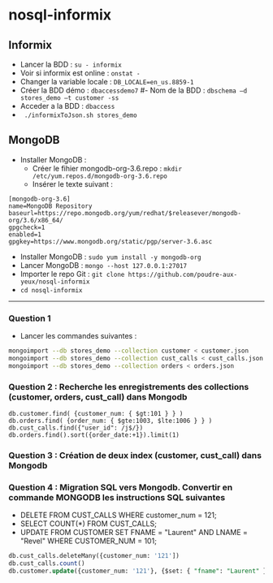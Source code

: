 # nosql-informix

## Informix

- Lancer la BDD : `su - informix`
- Voir si informix est online : `onstat -`
- Changer la variable locale : `DB_LOCALE=en_us.8859-1`
- Créer la BDD démo : `dbaccessdemo7`
#- Nom de la BDD : `dbschema –d stores_demo –t customer -ss`
- Acceder a la BDD : `dbaccess`
- ` ./informixToJson.sh stores_demo`

## MongoDB

- Installer MongoDB : 
  - Créer le fihier mongodb-org-3.6.repo : `mkdir /etc/yum.repos.d/mongodb-org-3.6.repo`
  - Insérer le texte suivant :  
```
[mongodb-org-3.6]
name=MongoDB Repository
baseurl=https://repo.mongodb.org/yum/redhat/$releasever/mongodb-org/3.6/x86_64/
gpgcheck=1
enabled=1
gpgkey=https://www.mongodb.org/static/pgp/server-3.6.asc
```  
- Installer MongoDB : `sudo yum install -y mongodb-org`
- Lancer MongoDB : `mongo --host 127.0.0.1:27017`
- Importer le repo Git : `git clone https://github.com/poudre-aux-yeux/nosql-informix`
- `cd nosql-informix`

---

### Question 1

- Lancer les commandes suivantes :
```sh
mongoimport --db stores_demo --collection customer < customer.json
mongoimport --db stores_demo --collection cust_calls < cust_calls.json
mongoimport --db stores_demo --collection orders < orders.json
```

### Question 2 : Recherche les enregistrements des collections (customer, orders, cust_call) dans Mongodb

```
db.customer.find( {customer_num: { $gt:101 } } )
db.orders.find( {order_num: { $gte:1003, $lte:1006 } } )
db.cust_calls.find({"user_id": /j$/})
db.orders.find().sort({order_date:+1}).limit(1)
```

### Question 3 : Création de deux index (customer, cust_call) dans Mongodb

### Question 4 : Migration SQL vers Mongodb. Convertir en commande MONGODB les instructions SQL suivantes

- DELETE FROM CUST_CALLS WHERE customer_num = 121; 
- SELECT COUNT(*) FROM CUST_CALLS;
- UPDATE FROM CUSTOMER SET FNAME = "Laurent" AND LNAME = "Revel" WHERE CUSTOMER_NUM = 101;

```sql
db.cust_calls.deleteMany({customer_num: '121'])
db.cust_calls.count()
db.customer.update({customer_num: '121'}, {$set: { "fname": "Laurent" }, {"lname": "Revel"}})
```
